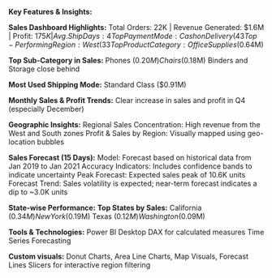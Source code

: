 **Key Features & Insights:**

**Sales Dashboard Highlights:**
Total Orders: 22K | Revenue Generated: $1.6M | Profit: $175K | Avg. Ship Days: 4
Top Payment Mode: Cash on Delivery (43%) followed by Online (35%)
Top-Performing Region: West (33%) in sales; Top Segment: Consumer (48%)
Top Product Category: Office Supplies ($0.64M)

**Top Sub-Category in Sales:**
Phones ($0.20M)
Chairs ($0.18M)
Binders and Storage close behind

**Most Used Shipping Mode:** Standard Class ($0.91M)

**Monthly Sales & Profit Trends:** Clear increase in sales and profit in Q4 (especially December)

**Geographic Insights:**
Regional Sales Concentration: High revenue from the West and South zones
Profit & Sales by Region: Visually mapped using geo-location bubbles

**Sales Forecast (15 Days):**
Model: Forecast based on historical data from Jan 2019 to Jan 2021
Accuracy Indicators: Includes confidence bands to indicate uncertainty
Peak Forecast: Expected sales peak of 10.6K units
Forecast Trend: Sales volatility is expected; near-term forecast indicates a dip to ~3.0K units

**State-wise Performance:**
**Top States by Sales:**
California ($0.34M)
New York ($0.19M)
Texas ($0.12M)
Washington ($0.09M)

**Tools & Technologies:**
Power BI Desktop
DAX for calculated measures
Time Series Forecasting

**Custom visuals:** Donut Charts, Area Line Charts, Map Visuals, Forecast Lines
Slicers for interactive region filtering

